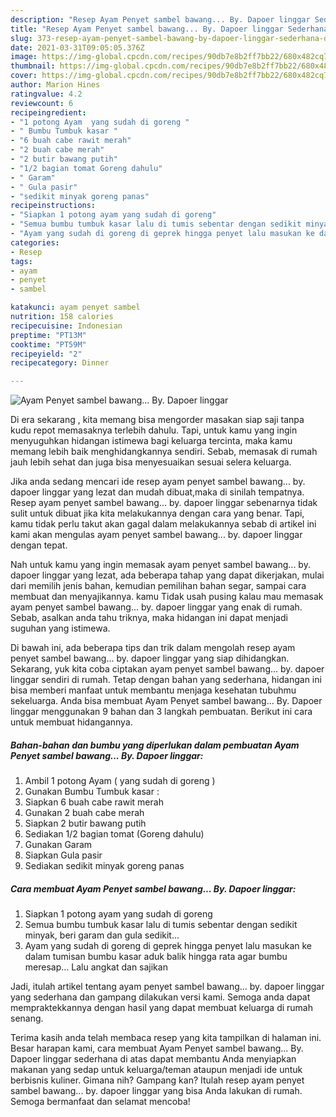 ```yaml
---
description: "Resep Ayam Penyet sambel bawang... By. Dapoer linggar Sederhana dan Mudah Dibuat"
title: "Resep Ayam Penyet sambel bawang... By. Dapoer linggar Sederhana dan Mudah Dibuat"
slug: 373-resep-ayam-penyet-sambel-bawang-by-dapoer-linggar-sederhana-dan-mudah-dibuat
date: 2021-03-31T09:05:05.376Z
image: https://img-global.cpcdn.com/recipes/90db7e8b2ff7bb22/680x482cq70/ayam-penyet-sambel-bawang-by-dapoer-linggar-foto-resep-utama.jpg
thumbnail: https://img-global.cpcdn.com/recipes/90db7e8b2ff7bb22/680x482cq70/ayam-penyet-sambel-bawang-by-dapoer-linggar-foto-resep-utama.jpg
cover: https://img-global.cpcdn.com/recipes/90db7e8b2ff7bb22/680x482cq70/ayam-penyet-sambel-bawang-by-dapoer-linggar-foto-resep-utama.jpg
author: Marion Hines
ratingvalue: 4.2
reviewcount: 6
recipeingredient:
- "1 potong Ayam  yang sudah di goreng "
- " Bumbu Tumbuk kasar "
- "6 buah cabe rawit merah"
- "2 buah cabe merah"
- "2 butir bawang putih"
- "1/2 bagian tomat Goreng dahulu"
- " Garam"
- " Gula pasir"
- "sedikit minyak goreng panas"
recipeinstructions:
- "Siapkan 1 potong ayam yang sudah di goreng"
- "Semua bumbu tumbuk kasar lalu di tumis sebentar dengan sedikit minyak, beri garam dan gula sedikit..."
- "Ayam yang sudah di goreng di geprek hingga penyet lalu masukan ke dalam tumisan bumbu kasar aduk balik hingga rata agar bumbu meresap... Lalu angkat dan sajikan"
categories:
- Resep
tags:
- ayam
- penyet
- sambel

katakunci: ayam penyet sambel 
nutrition: 158 calories
recipecuisine: Indonesian
preptime: "PT13M"
cooktime: "PT59M"
recipeyield: "2"
recipecategory: Dinner

---
```



![Ayam Penyet sambel bawang... By. Dapoer linggar](https://img-global.cpcdn.com/recipes/90db7e8b2ff7bb22/680x482cq70/ayam-penyet-sambel-bawang-by-dapoer-linggar-foto-resep-utama.jpg)

Di era  sekarang , kita memang bisa mengorder masakan siap saji tanpa kudu repot memasaknya terlebih dahulu. Tapi, untuk kamu yang ingin menyuguhkan hidangan istimewa bagi keluarga tercinta, maka kamu memang lebih baik menghidangkannya sendiri. Sebab, memasak di rumah jauh lebih sehat dan juga bisa menyesuaikan sesuai selera keluarga.

Jika anda sedang mencari ide resep ayam penyet sambel bawang... by. dapoer linggar yang lezat dan mudah dibuat,maka di sinilah tempatnya. Resep ayam penyet sambel bawang... by. dapoer linggar  sebenarnya tidak sulit untuk dibuat jika kita melakukannya dengan cara yang benar. Tapi, kamu tidak perlu takut akan gagal dalam melakukannya 
sebab di artikel ini kami akan mengulas ayam penyet sambel bawang... by. dapoer linggar dengan tepat.  



Nah untuk kamu yang ingin memasak ayam penyet sambel bawang... by. dapoer linggar yang lezat, ada beberapa tahap yang dapat dikerjakan, mulai dari memilih jenis bahan, kemudian pemilihan bahan segar, sampai cara membuat dan menyajikannya. kamu Tidak usah pusing kalau mau memasak ayam penyet sambel bawang... by. dapoer linggar yang enak di rumah. Sebab, asalkan anda  tahu triknya, maka hidangan ini dapat menjadi suguhan yang istimewa.

Di bawah ini, ada beberapa tips dan trik dalam mengolah resep ayam penyet sambel bawang... by. dapoer linggar yang siap dihidangkan. Sekarang, yuk kita coba ciptakan ayam penyet sambel bawang... by. dapoer linggar sendiri di rumah. Tetap dengan bahan yang sederhana, hidangan ini bisa memberi manfaat untuk membantu menjaga kesehatan tubuhmu sekeluarga. Anda bisa membuat Ayam Penyet sambel bawang... By. Dapoer linggar menggunakan 9 bahan dan 3 langkah pembuatan. Berikut ini cara untuk membuat hidangannya.

<!--inarticleads1-->

##### Bahan-bahan dan bumbu yang diperlukan dalam pembuatan Ayam Penyet sambel bawang... By. Dapoer linggar:

1. Ambil 1 potong Ayam ( yang sudah di goreng )
1. Gunakan  Bumbu Tumbuk kasar :
1. Siapkan 6 buah cabe rawit merah
1. Gunakan 2 buah cabe merah
1. Siapkan 2 butir bawang putih
1. Sediakan 1/2 bagian tomat (Goreng dahulu)
1. Gunakan  Garam
1. Siapkan  Gula pasir
1. Sediakan sedikit minyak goreng panas




<!--inarticleads2-->

##### Cara membuat Ayam Penyet sambel bawang... By. Dapoer linggar:

1. Siapkan 1 potong ayam yang sudah di goreng
1. Semua bumbu tumbuk kasar lalu di tumis sebentar dengan sedikit minyak, beri garam dan gula sedikit...
1. Ayam yang sudah di goreng di geprek hingga penyet lalu masukan ke dalam tumisan bumbu kasar aduk balik hingga rata agar bumbu meresap... Lalu angkat dan sajikan




Jadi, itulah artikel tentang  ayam penyet sambel bawang... by. dapoer linggar  yang sederhana dan gampang dilakukan versi kami. Semoga anda dapat mempraktekkannya dengan hasil yang dapat membuat keluarga di rumah senang. 

Terima kasih anda telah membaca resep yang kita tampilkan di halaman ini. Besar harapan kami, cara membuat  Ayam Penyet sambel bawang... By. Dapoer linggar sederhana di atas dapat membantu Anda menyiapkan makanan yang sedap untuk keluarga/teman ataupun menjadi ide untuk berbisnis kuliner. Gimana nih? Gampang kan? Itulah resep ayam penyet sambel bawang... by. dapoer linggar yang bisa Anda lakukan di rumah. Semoga bermanfaat dan selamat mencoba!

